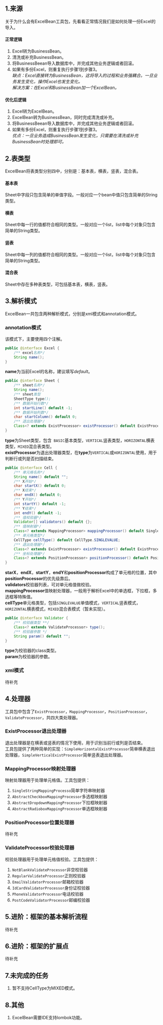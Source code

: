 ## 1.来源
关于为什么会有ExcelBean工具包，先看看正常情况我们是如何处理一份Excel的导入。<br>
#### 正常逻辑
1. Excel转为BusinessBean。
2. 清洗或补充BusinessBean。
3. 将BusinessBeean导入数据库中，并完成其他业务逻辑或者回滚。
4. 如果有多份Excel，则重复执行步骤1到步骤3。<br>
*缺点：Excel直接转为BusinessBean，这将导入的过程和业务强耦合。一旦业务发生变化，操作Excel也发生变化。*<br>
*解决方案：在Excel和BusinessBean加一个ExcelBean。*
#### 优化后逻辑
1. Excel转为ExcelBean。
2. ExcelBean转为BusinessBean，同时完成清洗或补充。
3. 将BusinessBeean导入数据库中，并完成其他业务逻辑或者回滚。
4. 如果有多份Excel，则重复执行步骤1到步骤3。<br>
*优点：一旦业务造成BusinessBean发生变化，只需要在清洗或补充BusinessBean时处理即可。*
## 2.表类型
ExcelBean将表类型分别四中，分别是：基本表，横表，竖表，混合表。
#### 基本表
Sheet中字段只包含简单的单值字段。一般对应一个bean中值只包含简单的String类型。
#### 横表
Sheet中每一行的值都符合相同的类型。一般对应一个list，list中每个对象只包含简单的String类型。
#### 竖表
Sheet中每一列的值都符合相同的类型。一般对应一个list，list中每个对象只包含简单的String类型。
#### 混合表
Sheet中存在多种表类型，可包括基本表，横表，竖表。
## 3.解析模式
ExcelBean一共包含两种解析模式，分别是xml模式和annotation模式。
### annotation模式
该模式下，主要使用四个注解。
```java
public @interface Excel {
	/** excel名称*/
	String name();
}
```
**name**为当前Excel的名称，建议填写*default*。
```java
public @interface Sheet {
	/** sheet名称*/
	String name();
	/** sheet类型
	SheetType type();
	/** 数据开始行数*/
	int startLine() default -1;
	/** 数据开始列数*/
	char startColumn() default 0;
	/** 退出处理器*/
	Class<? extends ExistProcessor> existProcessor() default ExistProcessor.class;
}
```
**type**为Sheet类型，包含``` BASIC```基本类型，```VERTICAL```竖表类型，```HORIZONTAL```横表类型，```MIXED```混合表类型。<br>
**existProcessor**为退出处理器类型，在**type**为```VERTICAL```或```HORIZONTAL```使用，用于判断行或列是否扫描结束。
```java
public @interface Cell {
	/** 单元格名称*/
	String name() default "";
	/** X开始*/
	char startX() default 0;
	/** X结束*/
	char endX() default 0;
	/** Y开始*/
	int startY() default -1;
	/** Y结束*/
	int endY() default -1;
	/** 值校验器*/
	Validator[] validators() default {};
	/** 值映射器*/
	Class<? extends MappingProcessor> mappingProcessor() default SingleStringMappingProcessor.class;
	/** 单元格类型*/
	CellType cellType() default CellType.SINGLEVALUE;
	/** 退出处理器*/
	Class<? extends ExistProcessor> existProcessor() default ExistProcessor.class;
	/** 坐标处理器*/
	Class<? extends PositionProcessor> positionProcessor() default PositionProcessor.class;
}
```
**starX**，**endX**，**startY**，**endY**和**positionProcessor**构成了单元格的位置，其中**positionProcessor**的优先级靠后。<br>
**validators**校验器列表，可对单元格值做校验。<br>
**mappingProcessor**值映射处理器，一般用于解析Excel中的单选框，下拉框，多选框等特殊值。<br>
**cellType**单元格类型，包括```SINGLEVALUE```单值模式，```VERTICAL```竖表模式，```HORIZONTAL```横表模式，```MIXED```混合表模式（暂未实现）。
```java
public @interface Validator {
	/** 校验器类型 **/
	Class<? extends ValidateProcessor> type();
	/** 校验器参数 */
	String param() default "";
}
```
**type**为校验器的class类型。<br>
**param**为校验器的参数。
### xml模式
待补充
## 4.处理器
工具包中包含了```ExistProcessor```，```MappingProcessor```，```PositionProcessor```，```ValidateProcessor```，共四大类处理器。
### ExistProcessor退出处理器
退出处理器是在横表或竖表的情况下使用，用于识别当前行或列是否结束。<br>
工具包提供了两种简单的实现：```SimpleHorizontalExistProcessor```简单横表退出处理器，```SimpleVerticalExistProcessor```简单竖表退出处理器。
### MappingProcessor映射处理器
映射处理器用于处理单元格值。工具包提供：<br>
1. ```SingleStringMappingProcesso```简单字符串映射器
2. ```AbstractCheckboxMappingProcessor```多选框映射器
3. ```AbstractDropdownMappingProcessor```下拉框映射器
4. ```AbstractRadioboxMappingProcessor```单选框映射器
### PositionProcessor位置处理器
待补充
### ValidateProcessor校验处理器
校验处理器用于处理单元格值校验。工具包提供：<br>
1. ```NotBlankValidateProcessor```非空校验器
2. ```RegularValidateProcessor```正则校验器
3. ```EmailValidatorProcessor```邮箱校验器
4. ```IdCardValidatorProcessor```身份证校验器
5. ```PhoneValidatorProcessor```电话校验器
6. ```PostCodeValidatorProcessor```邮编校验器
## 5.进阶：框架的基本解析流程
待补充
## 6.进阶：框架的扩展点
待补充
## 7.未完成的任务
1. 暂不支持CellType为MIXED模式。
## 8.其他
1. ExcelBean需要IDE支持lombok功能。